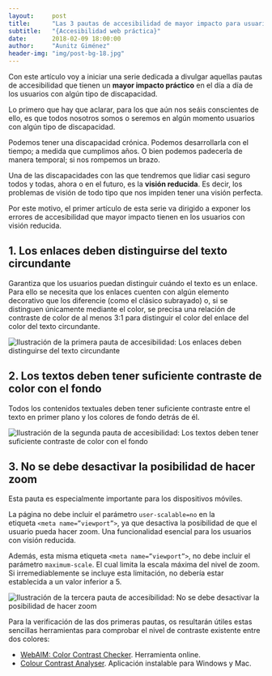 ```yaml
---
layout:     post
title:      "Las 3 pautas de accesibilidad de mayor impacto para usuarios con visión reducida"
subtitle:   "{Accesibilidad web práctica}"
date:       2018-02-09 18:00:00
author:     "Aunitz Giménez"
header-img: "img/post-bg-18.jpg"
---
```


<p>Con este artículo voy a iniciar una serie dedicada a divulgar aquellas pautas de accesibilidad que tienen un <strong>mayor impacto práctico</strong> en el día a día de los usuarios con algún tipo de discapacidad.</p>

<p>Lo primero que hay que aclarar, para los que aún nos seáis conscientes de ello, es que todos nosotros somos o seremos en algún momento usuarios con algún tipo de discapacidad.</p>

<p>Podemos tener una discapacidad crónica. Podemos desarrollarla con el tiempo; a medida que cumplimos años. O bien podemos padecerla de manera temporal; si nos rompemos un brazo.</p>

<p>Una de las discapacidades con las que tendremos que lidiar casi seguro todos y todas, ahora o en el futuro, es la <strong>visión reducida</strong>. Es decir, los problemas de visión de todo tipo que nos impiden tener una visión perfecta.</p>

<p>Por este motivo, el primer artículo de esta serie va dirigido a exponer los errores de accesibilidad que mayor impacto tienen en los usuarios con visión reducida.</p>

<h2>1. Los enlaces deben distinguirse del texto circundante</h2>

<p>Garantiza que los usuarios puedan distinguir cuándo el texto es un enlace. Para ello se necesita que los enlaces cuenten con algún elemento decorativo que los diferencie (como el clásico subrayado) o, si se distinguen únicamente mediante el color, se precisa una relación de contraste de color de al menos 3:1 para distinguir el color del enlace del color del texto circundante.</p>

<p><img src="{{ site.baseurl }}/img/pautas-accesibilidad-mayor-impacto-usuarios-vision-reducida-1.png" alt="Ilustración de la primera pauta de accesibilidad: Los enlaces deben distinguirse del texto circundante"></p>

<h2>2. Los textos deben tener suficiente contraste de color con el fondo</h2>

<p>Todos los contenidos textuales deben tener suficiente contraste entre el texto en primer plano y los colores de fondo detrás de él.</p>

<p><img src="{{ site.baseurl }}/img/pautas-accesibilidad-mayor-impacto-usuarios-vision-reducida-2.png" alt="Ilustración de la segunda pauta de accesibilidad: Los textos deben tener suficiente contraste de color con el fondo"></p>

<h2>3. No se debe desactivar la posibilidad de hacer zoom</h2>

<p>Esta pauta es especialmente importante para los dispositivos móviles.</p>

<p>La página no debe incluir el parámetro <code>user-scalable=no</code> en la etiqueta <code>&lt;meta name=”viewport”&gt;</code>, ya que desactiva la posibilidad de que el usuario pueda hacer zoom. Una funcionalidad esencial para los usuarios con visión reducida.</p>

<p>Además, esta misma etiqueta <code>&lt;meta name=”viewport”&gt;</code>, no debe incluir el parámetro <code>maximum-scale</code>. El cual limita la escala máxima del nivel de zoom. Si irremediablemente se incluye esta limitación, no debería estar establecida a un valor inferior a 5.</p>

<p><img src="{{ site.baseurl }}/img/pautas-accesibilidad-mayor-impacto-usuarios-vision-reducida-3.png" alt="Ilustración de la tercera pauta de accesibilidad: No se debe desactivar la posibilidad de hacer zoom"></p>

<p>Para la verificación de las dos primeras pautas, os resultarán útiles estas sencillas herramientas para comprobar el nivel de contraste existente entre dos colores:</p>
<ul>
    <li><a href="https://webaim.org/resources/contrastchecker/" target="_blank">WebAIM: Color Contrast Checker</a>. Herramienta online.</li>
    <li><a href="https://developer.paciellogroup.com/resources/contrastanalyser/" target="_blank">Colour Contrast Analyser</a>. Aplicación instalable para Windows y Mac.</li>
</ul>